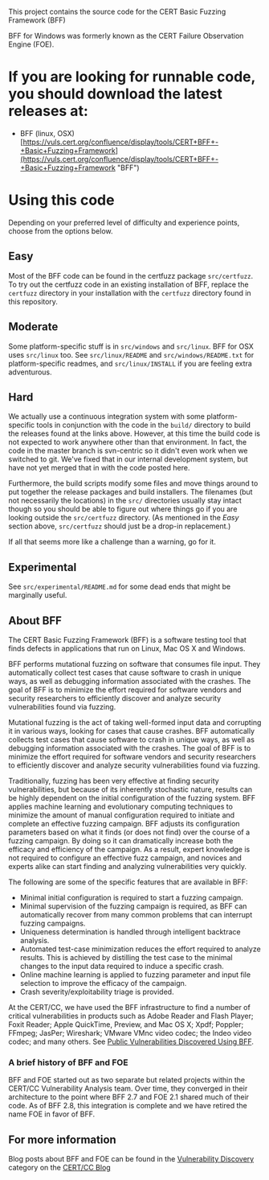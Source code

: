 This project contains the source code for the CERT Basic Fuzzing Framework (BFF)

BFF for Windows was formerly known as the CERT Failure Observation Engine (FOE).

# If you are looking for runnable code, you should download the latest releases at: #

* BFF (linux, OSX) [https://vuls.cert.org/confluence/display/tools/CERT+BFF+-+Basic+Fuzzing+Framework](https://vuls.cert.org/confluence/display/tools/CERT+BFF+-+Basic+Fuzzing+Framework "BFF")

# Using this code #

Depending on your preferred level of difficulty and experience points, choose from the options below.

## Easy ##

Most of the BFF code can be found in the certfuzz package `src/certfuzz`. To try out the certfuzz code in an existing installation of BFF, replace the `certfuzz` directory in your installation with the `certfuzz` directory found in this repository.

## Moderate ##

Some platform-specific stuff is in `src/windows` and `src/linux`. BFF for OSX uses `src/linux` too. See `src/linux/README` and `src/windows/README.txt` for platform-specific readmes, and `src/linux/INSTALL` if you are feeling extra adventurous.

## Hard ##

We actually use a continuous integration system with some platform-specific tools in conjunction with the code in the `build/` directory to build the releases found at the links above. However, at this time the build code is not expected to work anywhere other than that environment. In fact, the code in the master branch is svn-centric so it didn't even work when we switched to git. We've fixed that in our internal development system, but have not yet merged that in with the code posted here.

Furthermore, the build scripts modify some files and move things around to put together the release packages and build installers. The filenames (but not necessarily the locations) in the `src/` directories usually stay intact though so you should be able to figure out where things go if you are looking outside the `src/certfuzz` directory. (As mentioned in the *Easy* section above, `src/certfuzz` should just be a drop-in replacement.)

If all that seems more like a challenge than a warning, go for it.

## Experimental 

See `src/experimental/README.md` for some dead ends that might be marginally useful.

## About BFF 

The CERT Basic Fuzzing Framework (BFF) is a software testing tool that finds defects in applications that run on Linux, Mac OS X and Windows.

BFF performs mutational fuzzing on software that consumes file input.  They automatically collect test cases that cause software to crash in unique ways, as well as debugging information associated with the crashes. The goal of BFF is to minimize the effort required for software vendors and security researchers to efficiently discover and analyze security vulnerabilities found via fuzzing.

Mutational fuzzing is the act of taking well-formed input data and corrupting it in various ways, looking for cases that cause crashes. BFF automatically collects test cases that cause software to crash in unique ways, as well as debugging information associated with the crashes. The goal of BFF is to minimize the effort required for software vendors and security researchers to efficiently discover and analyze security vulnerabilities found via fuzzing.

Traditionally, fuzzing has been very effective at finding security vulnerabilities, but because of its inherently stochastic nature, results can be highly dependent on the initial configuration of the fuzzing system. BFF applies machine learning and evolutionary computing techniques to minimize the amount of manual configuration required to initiate and complete an effective fuzzing campaign. BFF adjusts its configuration parameters based on what it finds (or does not find) over the course of a fuzzing campaign. By doing so it can dramatically increase both the efficacy and efficiency of the campaign. As a result, expert knowledge is not required to configure an effective fuzz campaign, and novices and experts alike can start finding and analyzing vulnerabilities very quickly.

The following are some of the specific features that are available in BFF:

- Minimal initial configuration is required to start a fuzzing campaign.
- Minimal supervision of the fuzzing campaign is required, as BFF can automatically recover from many common problems that can interrupt fuzzing campaigns.
- Uniqueness determination is handled through intelligent backtrace analysis.
- Automated test-case minimization reduces the effort required to analyze results. This is achieved by distilling the test case to the minimal changes to the input data required to induce a specific crash.
- Online machine learning is applied to fuzzing parameter and input file selection to improve the efficacy of the campaign.
- Crash severity/exploitability triage is provided.

At the CERT/CC, we have used the BFF infrastructure to find a number of critical vulnerabilities in products such as Adobe Reader and Flash Player; Foxit Reader; Apple QuickTime, Preview, and Mac OS X; Xpdf; Poppler; FFmpeg; JasPer; Wireshark; VMware VMnc video codec; the Indeo video codec; and many others. See [Public Vulnerabilities Discovered Using BFF](https://github.com/CERTCC/certfuzz/wiki/Public-Vulnerabilities-Discovered-Using-BFF).

### A brief history of BFF and FOE ##

BFF and FOE started out as two separate but related projects within the CERT/CC
Vulnerability Analysis team. Over time, they converged in their architecture to the point where BFF 2.7 and FOE 2.1 shared much of their code. As of BFF 2.8, this integration is complete and we have retired the name FOE in favor of BFF.



## For more information

Blog posts about BFF and FOE can be found in the [Vulnerability Discovery](https://insights.sei.cmu.edu/cert/vulnerability-discovery/) category on the [CERT/CC Blog](https://insights.sei.cmu.edu/cert/)
